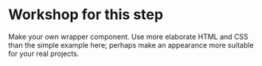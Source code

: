 # Workshop for this step

Make your own wrapper component. Use more elaborate HTML and CSS than
the simple example here; perhaps make an appearance more suitable for
your real projects.
